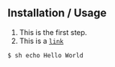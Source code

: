 Installation / Usage
--------------------

1. This is the first step.
2. This is a [`link`](link)


```sh
$ sh echo Hello World
```